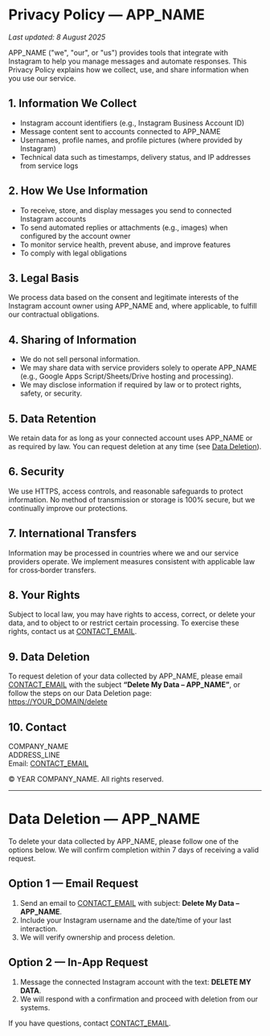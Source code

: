 # Privacy Policy — APP_NAME

_Last updated: 8 August 2025_

APP_NAME ("we", "our", or "us") provides tools that integrate with Instagram to help you manage messages and automate responses. This Privacy Policy explains how we collect, use, and share information when you use our service.

## 1. Information We Collect
- Instagram account identifiers (e.g., Instagram Business Account ID)
- Message content sent to accounts connected to APP_NAME
- Usernames, profile names, and profile pictures (where provided by Instagram)
- Technical data such as timestamps, delivery status, and IP addresses from service logs

## 2. How We Use Information
- To receive, store, and display messages you send to connected Instagram accounts
- To send automated replies or attachments (e.g., images) when configured by the account owner
- To monitor service health, prevent abuse, and improve features
- To comply with legal obligations

## 3. Legal Basis
We process data based on the consent and legitimate interests of the Instagram account owner using APP_NAME and, where applicable, to fulfill our contractual obligations.

## 4. Sharing of Information
- We do not sell personal information.
- We may share data with service providers solely to operate APP_NAME (e.g., Google Apps Script/Sheets/Drive hosting and processing).
- We may disclose information if required by law or to protect rights, safety, or security.

## 5. Data Retention
We retain data for as long as your connected account uses APP_NAME or as required by law. You can request deletion at any time (see [Data Deletion](#data-deletion)).

## 6. Security
We use HTTPS, access controls, and reasonable safeguards to protect information. No method of transmission or storage is 100% secure, but we continually improve our protections.

## 7. International Transfers
Information may be processed in countries where we and our service providers operate. We implement measures consistent with applicable law for cross‑border transfers.

## 8. Your Rights
Subject to local law, you may have rights to access, correct, or delete your data, and to object to or restrict certain processing. To exercise these rights, contact us at [CONTACT_EMAIL](mailto:CONTACT_EMAIL).

## 9. Data Deletion
To request deletion of your data collected by APP_NAME, please email [CONTACT_EMAIL](mailto:CONTACT_EMAIL) with the subject **“Delete My Data – APP_NAME”**, or follow the steps on our Data Deletion page:  
<https://YOUR_DOMAIN/delete>

## 10. Contact
COMPANY_NAME  
ADDRESS_LINE  
Email: [CONTACT_EMAIL](mailto:CONTACT_EMAIL)

© YEAR COMPANY_NAME. All rights reserved.

---

# Data Deletion — APP_NAME

To delete your data collected by APP_NAME, please follow one of the options below. We will confirm completion within 7 days of receiving a valid request.

## Option 1 — Email Request
1. Send an email to [CONTACT_EMAIL](mailto:CONTACT_EMAIL) with subject: **Delete My Data – APP_NAME**.
2. Include your Instagram username and the date/time of your last interaction.
3. We will verify ownership and process deletion.

## Option 2 — In‑App Request
1. Message the connected Instagram account with the text: **DELETE MY DATA**.
2. We will respond with a confirmation and proceed with deletion from our systems.

If you have questions, contact [CONTACT_EMAIL](mailto:CONTACT_EMAIL).
